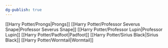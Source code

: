 ```yaml
---
dg-publish: true
---
```

[[Harry Potter/Prongs\|Prongs]]
[[Harry Potter/Professor Severus Snape\|Professor Severus Snape]]
[[Harry Potter/Professor Lupin\|Professor Lupin]]
[[Harry Potter/Padfoot\|Padfoot]]
[[Harry Potter/Sirius Black\|Sirius Black]]
[[Harry Potter/Wormtail\|Wormtail]]
